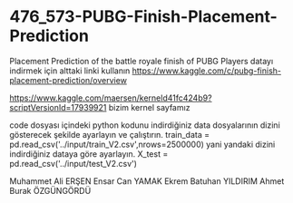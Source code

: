 # 476_573-PUBG-Finish-Placement-Prediction
Placement Prediction of the battle royale finish of PUBG Players
datayı indirmek için alttaki linki kullanın
https://www.kaggle.com/c/pubg-finish-placement-prediction/overview



https://www.kaggle.com/maersen/kerneld41fc424b9?scriptVersionId=17939921 bizim kernel sayfamız

code dosyası içindeki python kodunu indirdiğiniz data dosyalarının dizini gösterecek şekilde ayarlayın ve çalıştırın.
train_data = pd.read_csv('../input/train_V2.csv',nrows=2500000) yani yandaki dizini indirdiğiniz dataya göre ayarlayın.
X_test = pd.read_csv('../input/test_V2.csv')



Muhammet Ali ERŞEN
Ensar Can YAMAK
Ekrem Batuhan YILDIRIM
Ahmet Burak ÖZGÜNGÖRDÜ

